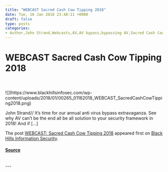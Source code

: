 ```yaml
---
title: "WEBCAST Sacred Cash Cow Tipping 2018"
date: Tue, 16 Jan 2018 23:48:11 +0000
draft: false
type: posts
categories: 
- Author,John Strand,Webcasts,AV,AV bypass,bypassing AV,Sacred Cash Cow Tipping,webcasts
---
```

# WEBCAST Sacred Cash Cow Tipping 2018

<br/>

<br/>
![](https://www.blackhillsinfosec.com/wp-content/uploads/2018/01/00265_01162018_WEBCAST_SacredCashCowTipping2018.png)

John Strand// It’s time for our annual anti virus bypass extravaganza. See why AV can’t be the end all be all solution to your security framework in 2018! And if \[…\]

The post [WEBCAST: Sacred Cash Cow Tipping 2018](https://www.blackhillsinfosec.com/webcast-sacred-cash-cow-tipping/) appeared first on [Black Hills Information Security](https://www.blackhillsinfosec.com).

#### [Source](https://www.blackhillsinfosec.com/webcast-sacred-cash-cow-tipping/)

<br/>
---
